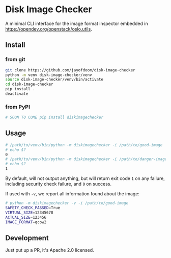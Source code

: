 # Disk Image Checker

A minimal CLI interface for the image format inspector embedded in
https://opendev.org/openstack/oslo.utils.

## Install 

### from git
```bash
git clone https://github.com/jayofdoom/disk-image-checker
python -m venv disk-image-checker/venv
source disk-image-checker/venv/bin/activate
cd disk-image-checker
pip install .
deactivate
```

### from PyPI

```bash
# SOON TO COME pip install diskimagechecker
```

## Usage

```bash
# /path/to/venv/bin/python -m diskimagechecker -i /path/to/good-image
# echo $?
0
# /path/to/venv/bin/python -m diskimagechecker -i /path/to/danger-image
# echo $?
1
```

By default, will not output anything, but will return exit code
`1` on any failure, including security check failure, and `0` on success.

If used with `-v`, we report all information found about the image:
```bash
# python -m diskimagechecker -v -i /path/to/good-image
SAFETY_CHECK_PASSED=True
VIRTUAL_SIZE=12345678
ACTUAL_SIZE=123456
IMAGE_FORMAT=qcow2
```

## Development

Just put up a PR, it's Apache 2.0 licensed.
